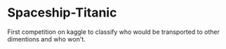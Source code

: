 # Spaceship-Titanic
First competition on kaggle to classify who would be transported to other dimentions and who won't.
